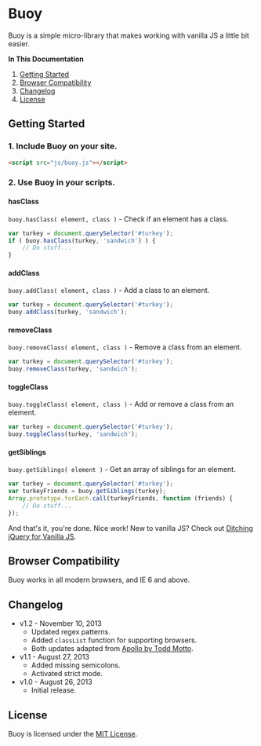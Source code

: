 # Buoy
Buoy is a simple micro-library that makes working with vanilla JS a little bit easier.

**In This Documentation**

1. [Getting Started](#getting-started)
2. [Browser Compatibility](#browser-compatibility)
3. [Changelog](#changelog)
4. [License](#license)



## Getting Started

### 1. Include Buoy on your site.

```html
<script src="js/buoy.js"></script>
```

### 2. Use Buoy in your scripts.

#### hasClass

`buoy.hasClass( element, class )` - Check if an element has a class.

```javascript
var turkey = document.querySelector('#turkey');
if ( buoy.hasClass(turkey, 'sandwich') ) {
	// Do stuff...
}
```

#### addClass

`buoy.addClass( element, class )` - Add a class to an element.

```javascript
var turkey = document.querySelector('#turkey');
buoy.addClass(turkey, 'sandwich');
```

#### removeClass

`buoy.removeClass( element, class )` - Remove a class from an element.

```javascript
var turkey = document.querySelector('#turkey');
buoy.removeClass(turkey, 'sandwich');
```

#### toggleClass

`buoy.toggleClass( element, class )` - Add or remove a class from an element.

```javascript
var turkey = document.querySelector('#turkey');
buoy.toggleClass(turkey, 'sandwich');
```

#### getSiblings

`buoy.getSiblings( element )` - Get an array of siblings for an element.

```javascript
var turkey = document.querySelector('#turkey');
var turkeyFriends = buoy.getSiblings(turkey);
Array.prototype.forEach.call(turkeyFriends, function (friends) {
	// Do stuff...
});
```

And that's it, you're done. Nice work! New to vanilla JS? Check out [Ditching jQuery for Vanilla JS](http://gomakethings.com/ditching-jquery-for-vanilla-js/).



## Browser Compatibility

Buoy works in all modern browsers, and IE 6 and above.



## Changelog
* v1.2 - November 10, 2013
	* Updated regex patterns.
	* Added `classList` function for supporting browsers.
	* Both updates adapted from [Apollo by Todd Motto](https://github.com/toddmotto/apollo).
* v1.1 - August 27, 2013
	* Added missing semicolons.
	* Activated strict mode.
* v1.0 - August 26, 2013
	* Initial release.



## License
Buoy is licensed under the [MIT License](http://gomakethings.com/mit/).